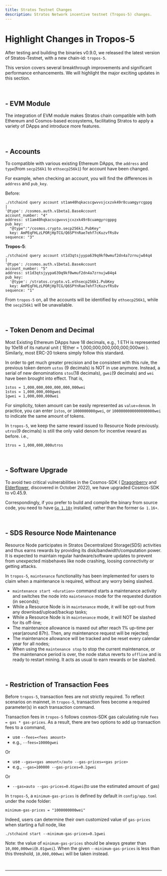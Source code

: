 ```yaml
---
title: Stratos Testnet Changes
description: Stratos Network incentive testnet (Tropos-5) changes.
---
```


# Highlight Changes in Tropos-5

After testing and building the binaries v0.9.0, we released the latest version of Stratos-Testnet, with a new chain-id: `tropos-5`.

This version covers several breakthrough improvements and significant performance enhancements. We will highlight the major exciting updates in this section. 

<br>

## - EVM Module

The integration of EVM module makes Stratos chain compatible with both Ethereum and Cosmos-based ecosystems, facilitating Stratos to apply a variety of DApps and introduce more features.

<br>

## - Accounts

To compatible with various existing Ethereum DApps, the `address` and `type`(from `secp256k1` to `ethsecp256k1`) for account have been changed.

For example, when checking an account, you will find the differences in `address` and `pub_key`.
  
Before:
  
``` { .yaml .no-copy }
./stchaind query account st1am40hqkacscgwvvsjcxzxk49r8cuamgyrcgppg
|
'@type': /cosmos.auth.v1beta1.BaseAccount
account_number: "4"
address: st1am40hqkacscgwvvsjcxzxk49r8cuamgyrcgppg
pub_key:
  "@type":"/cosmos.crypto.secp256k1.PubKey"
  key: AmPEqFHLzLPORjHpTCG/Q6SPYnRae7ehf7cKuzvfRs8v
sequence: "3"
```
  
  
**Tropos-5**:
  
``` { .yaml .no-copy }
./stchaind query account st1d3qtsjyypa639q9kf0wmuf2dn4a7zrnujw84q4
|
'@type': /cosmos.auth.v1beta1.BaseAccount
account_number: "5"
address: st1d3qtsjyypa639q9kf0wmuf2dn4a7zrnujw84q4
pub_key:
  '@type': /stratos.crypto.v1.ethsecp256k1.PubKey
  key: AmPEqFHLzLPORjHpTCG/Q6SPYnRae7ehf7cKuzvfRs8v
sequence: "1"
```
  
From `tropos-5` on, all the accounts will be identified by `ethsecp256k1`, while the `secp256k1` will be unavailable.

<br>

## - Token Denom and Decimal

Most Existing Ethereum DApps have 18 decimals, e.g., 1 ETH is represented by 10e18 of its natural unit ( 1Ether = 1,000,000,000,000,000,000wei ). Similarly, most ERC-20 tokens simply follow this standard.
  
In order to get much greater precision and be consistent with this rule, the previous token denom `ustos` (9 decimals) is NOT in use anymore. Instead, a serial of new denominations `stos`(18 decimals), `gwei`(9 decimals) and `wei` have been brought into effect. That is,
  
``` { .yaml .no-copy }
1stos = 1,000,000,000,000,000,000wei
1stos = 1,000,000,000gwei
1gwei = 1,000,000,000wei
```
  
For simplicity, token amount can be easily represented as `value`+`denom`. In practice, you can enter `1stos`, or `1000000000gwei`, or `1000000000000000000wei` to indicate the same amount of tokens.
  
In `tropos-5`, we keep the same reward issued to Resource Node previously. `utros`(9 decimals) is still the only valid denom for incentive reward as before. i.e.,
  
``` { .yaml .no-copy }
1tros = 1,000,000,000utros
```

<br>

## - Software Upgrade

To avoid two critical vulnerabilities in the Cosmos-SDK ( [Dragonberry](https://forum.cosmos.network/t/ibc-security-advisory-dragonberry/7702) and [Elderflower](https://forum.cosmos.network/t/cosmos-sdk-security-advisory-elderflower/8584), discovered in October 2022), we have upgraded Cosmos-SDK to v0.45.9.
  
Correspondingly, if you prefer to build and compile the binary from source code, you need to have [`Go 1.18+`](https://golang.org/doc/install) installed, rather than the former `Go 1.16+`.

<br>

## - SDS Resource Node Maintenance
    
Resource Node participates in Stratos Decentralized Storage(SDS) activities and thus earns rewards by providing its disk/bandwidth/computation power. It is expected to maintain regular hardware/software updates to prevent from unexpected misbehaves like node crashing, loosing connectivity or getting attacks.
  
In `tropos-5`, `maintenance` functionality has been implemented for users to claim when a maintenance is required, without any worry being slashed.

* `maintenance start <duration>` command starts a maintenance activity and switches the node into `maintenance` mode for the requested duration (in seconds);
* While a Resource Node is in `maintenance` mode, it will be opt-out from any download/upload/backup tasks;
* While a Resource Node is in `maintenance` mode, it will NOT be slashed for its off-line;
* The maintenance allowance is maxed out after reach 1% up-time per year(around 87h). Then, any maintenance request will be rejected;
* The maintenance allowance will be tracked and be reset every calendar year for all nodes;
* When using the `maintenance stop` to stop the current maintenance, or the maintenance period is over, the node status reverts to `offline` and is ready to restart mining. It acts as usual to earn rewards or be slashed.

<br>

## - Restriction of Transaction Fees

Before `tropos-5`, transaction fees are not strictly required. To reflect scenarios on mainnet, in `tropos-5`, transaction fees become a required parameter(s) in each transaction command.

Transaction fees in `tropos-5` follows cosmos-SDK gas calculating rule `fees = gas * gas-prices`. As a result, there are two options to add up transaction fees to a command,

* use `--fees=<fees amount>` 
* e.g., `--fees=10000gwei`
  
Or

* use `--gas=<gas amount>/auto --gas-prices=<gas price>`
* e.g., `--gas=100000 --gas-prices=0.1gwei`
  
Or

* `--gas=auto --gas-prices=0.01gwei`(to use the estimated amount of gas)
  
In `tropos-5`, a `minimum-gas-prices` is defined by default in `config/app.toml` under the node folder:
  
``` { .yaml .no-copy }
minimum-gas-prices = "1000000000wei"
```

Indeed, users can determine their own customized value of `gas-prices` when starting a full node, like
``` { .yaml .no-copy }
./stchaind start --minimum-gas-prices=0.1gwei
```
  
Note: the value of `minimum-gas-prices` should be always greater than `10,000,000wei`(`0.01gwei`).  When the given `--minimum-gas-prices` is less than this threshold, `10,000,000wei` will be taken instead.

<br>

---

<br>